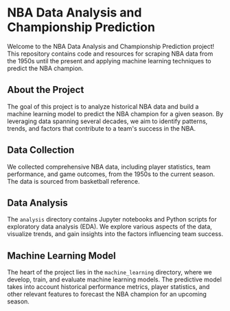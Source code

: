 # NBA Data Analysis and Championship Prediction

Welcome to the NBA Data Analysis and Championship Prediction project! This repository contains code and resources for scraping NBA data from the 1950s until the present and applying machine learning techniques to predict the NBA champion.


## About the Project

The goal of this project is to analyze historical NBA data and build a machine learning model to predict the NBA champion for a given season. By leveraging data spanning several decades, we aim to identify patterns, trends, and factors that contribute to a team's success in the NBA.

## Data Collection

We collected comprehensive NBA data, including player statistics, team performance, and game outcomes, from the 1950s to the current season. The data is sourced from basketball reference. 

## Data Analysis

The `analysis` directory contains Jupyter notebooks and Python scripts for exploratory data analysis (EDA). We explore various aspects of the data, visualize trends, and gain insights into the factors influencing team success.

## Machine Learning Model

The heart of the project lies in the `machine_learning` directory, where we develop, train, and evaluate machine learning models. The predictive model takes into account historical performance metrics, player statistics, and other relevant features to forecast the NBA champion for an upcoming season.
